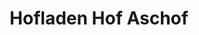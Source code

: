 ---
title: "Hofladen Hof Aschof"
url: /schloss-holte-stukenbrock/hofladen-hof-aschof/
shop: Lebensmittel
---